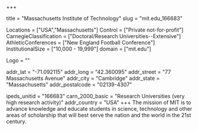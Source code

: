 
+++

title = "Massachusetts Institute of Technology"
slug = "mit.edu_166683"

Locations = ["USA","Massachusetts"]
Control = ["Private not-for-profit"]
CarnegieClassification = ["Doctoral/Research Universities--Extensive"]
AthleticConferences = ["New England Football Conference"]
InstitutionalSize = ["10,000 - 19,999"]
domain = ["mit.edu"]

Logo = ""

addr_lat = "-71.092115"
addr_long = "42.360095"
addr_street = "77 Massachusetts Avenue"
addr_city = "Cambridge"
addr_state = "Massachusetts"
addr_postalcode = "02139-4307"

ipeds_unitid = "166683"
carn_2000_basic = "Research Universities (very high research activity)"
addr_country = "USA"
+++
    The mission of MIT is to advance knowledge and educate students in science, technology and other areas of scholarship that will best serve the nation and the world in the 21st century.
